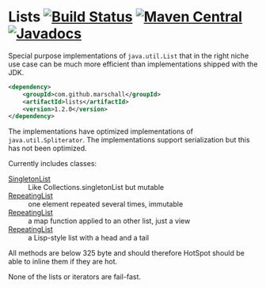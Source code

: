 Lists [![Build Status](https://travis-ci.org/marschall/lists.svg)](https://travis-ci.org/marschall/lists) [![Maven Central](https://maven-badges.herokuapp.com/maven-central/com.github.marschall/lists/badge.svg)](https://maven-badges.herokuapp.com/maven-central/com.github.marschall/lists) [![Javadocs](http://www.javadoc.io/badge/com.github.marschall/lists.svg)](http://www.javadoc.io/doc/com.github.marschall/lists)
=====

Special purpose implementations of `java.util.List` that in the right niche use case can be much more efficient than implementations shipped with the JDK.

```xml
<dependency>
    <groupId>com.github.marschall</groupId>
    <artifactId>lists</artifactId>
    <version>1.2.0</version>
</dependency>
```

The implementations have optimized implementations of `java.util.Spliterator`.
The implementations support serialization but this has not been optimized.

Currently includes classes:
<dl>
<dt><a href="http://static.javadoc.io/com.github.marschall/lists/1.1.0/com/github/marschall/lists/SingletonList.html">SingletonList</a></dt>
<dd>Like Collections.singletonList but mutable</dd>
<dt><a href="http://static.javadoc.io/com.github.marschall/lists/1.1.0/com/github/marschall/lists/RepeatingList.html">RepeatingList</a></dt>
<dd>one element repeated several times, immutable</dd>
<dt><a href="http://static.javadoc.io/com.github.marschall/lists/1.1.0/com/github/marschall/lists/MappedList.html">RepeatingList</a></dt>
<dd>a map function applied to an other list, just a view</dd>
<dt><a href="http://static.javadoc.io/com.github.marschall/lists/1.1.0/com/github/marschall/lists/PrefixedList.html">RepeatingList</a></dt>
<dd>a Lisp-style list with a head and a tail</dd>
</dl>

All methods are below 325 byte and should therefore HotSpot should be able to inline them if they are hot.

None of the lists or iterators are fail-fast.

